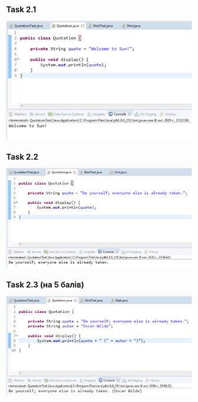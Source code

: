 Task 2.1
---
![1.1](https://github.com/ppc-ntu-khpi/34-first-lab-coldbeatz/blob/master/Solution/task2.1.png)

Task 2.2
---
![1.2](https://github.com/ppc-ntu-khpi/34-first-lab-coldbeatz/blob/master/Solution/task2.2.png)

Task 2.3 (на 5 балів)
---
![5](https://github.com/ppc-ntu-khpi/34-first-lab-coldbeatz/blob/master/Solution/task2.3.png)

